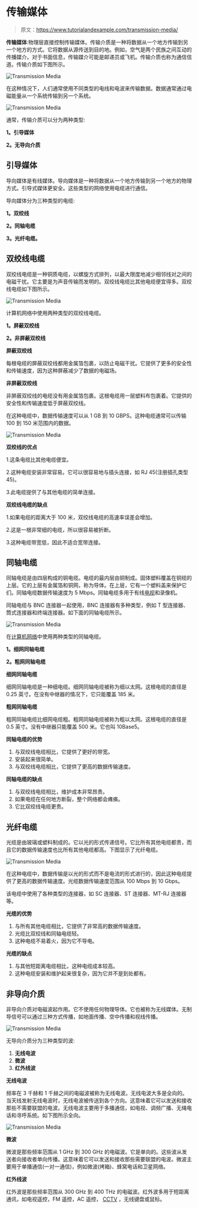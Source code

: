 # 传输媒体

> 原文：<https://www.tutorialandexample.com/transmission-media/>

**传输媒体**:物理层直接控制传输媒体。传输介质是一种将数据从一个地方传输到另一个地方的方式。它将数据从源传送到目的地。例如，空气是两个民族之间互动的传播媒介。对于书面信息，传输媒介可能是邮递员或飞机。传输介质也称为通信信道。传输介质如下图所示。

![Transmission Media](img/74a24343ab4ddb6133f630bb8dd82f95.png)

在这种情况下，人们通常使用不同类型的电线和电波来传输数据。数据通常通过电磁能量从一个系统传输到另一个系统。

![Transmission Media](img/9f4a1839df203c279fbac108db9f6095.png)

通常，传输介质可以分为两种类型:

**1。引导媒体**

**2。无导向介质**

## 引导媒体

导向媒体是有线媒体。导向媒体是一种将数据从一个地方传输到另一个地方的物理方式。引导式媒体更安全。这些类型的网络使用电缆进行通信。

导向媒体分为三种类型的电缆:

**1。双绞线**

**2。同轴电缆**

**3。光纤电缆。**

## 双绞线电缆

双绞线电缆是一种铜质电缆，以螺旋方式排列，以最大限度地减少相邻线对之间的电磁干扰。它主要是为声音传输而发明的。双绞线电缆比其他电缆便宜得多。双绞线电缆如下图所示。

![Transmission Media](img/af20d5af38e5b95a6baead80467f19a9.png)

计算机网络中使用两种类型的双绞线电缆。

**1。屏蔽双绞线**

**2。非屏蔽双绞线**

**屏蔽双绞线**

每根电缆的屏蔽双绞线都用金属箔包裹，以防止电磁干扰。它提供了更多的安全性和传输速度，因为这种屏蔽减少了数据的电磁场。

**非屏蔽双绞线**

非屏蔽双绞线的电缆没有用金属箔包裹。这根电缆用一层塑料布包裹着。它提供的安全性和传输速度低于屏蔽双绞线。

在这种电缆中，数据传输速度可以从 1 GB 到 10 GBPS。这种电缆通常可以传输 100 到 150 米范围内的数据。

![Transmission Media](img/01577b8843cc62cef1b72b8347dd3dc3.png)

**双绞线的优点**

1.这条电缆比其他电缆便宜。

2.这种电缆安装非常容易。它可以很容易地与插头连接，如 RJ 45(注册插孔类型 45)。

3.此电缆提供了与其他电缆的简单连接。

**双绞线电缆的缺点**

1.如果电缆的距离大于 100 米，双绞线电缆的高速率误差会增加。

2.这是一根非常细的电缆，所以很容易被折断。

3.这种电缆带宽低，因此不适合宽带连接。

## 同轴电缆

同轴电缆是由四层构成的铜电缆。电缆的最内层由铜制成。固体塑料覆盖在铜缆的上层。它的上层有金属箔和铜网，称为导体。在上层，它有一个塑料盖来保护它们。同轴电缆数据传输速度为 5 Mbps。同轴电缆多用于有线[电视](https://www.tutorialandexample.com/who-invented-television)和录像机。

同轴电缆与 BNC 连接器一起使用，BNC 连接器有多种类型，例如 T 型连接器、筒式连接器和终端连接器。如下面的同轴电缆所示。

![Transmission Media](img/bcb4e760e24621cff3de481aa597ad63.png)

在[计算机网络](https://www.tutorialandexample.com/computer-network-tutorial)中使用两种类型的同轴电缆。

**1。细网同轴电缆**

**2。粗网同轴电缆**

**细网同轴电缆**

细网同轴电缆是一种细电缆。细网同轴电缆被称为细以太网。这根电缆的直径是 0.25 英寸。在没有中继器的情况下，它只能覆盖 185 米。

**粗网同轴电缆**

粗网同轴电缆比细网电缆粗。粗网同轴电缆被称为粗以太网。这根电缆的直径是 0.5 英寸。没有中继器只能覆盖 500 米。它也叫 10Base5。

**同轴电缆的优势**

1.  与双绞线电缆相比，它提供了更好的带宽。
2.  安装起来很简单。
3.  与双绞线电缆相比，它提供了更高的数据传输速度。

**同轴电缆的缺点**

1.  与双绞线电缆相比，维护成本非常昂贵。
2.  如果电缆在任何地方断裂，整个网络都会瘫痪。
3.  它比双绞线电缆更贵。

## 光纤电缆

光缆是由玻璃或塑料制成的。它以光的形式传递信号。它比所有其他电缆都贵，而且它的数据传输速度也比所有其他电缆都高。下图显示了光纤电缆。

![Transmission Media](img/c462831cf997fa1f80f796ef6ab5ed45.png)

在这种电缆中，数据传输是以光的形式而不是电流的形式进行的，因此这种电缆提供了更高的数据传输速度。光缆数据传输速度范围从 100 Mbps 到 10 Gbps。

该电缆中使用了各种类型的连接器，如 SC 连接器、ST 连接器、MT-RJ 连接器等。

**光缆的优势**

1.  与所有其他电缆相比，它提供了非常高的数据传输速度。
2.  光缆比双绞线和同轴电缆轻。
3.  这种电缆不易着火，因为它不导电。

**光缆的缺点**

1.  与其他短距离电缆相比，这种电缆成本较高。
2.  这种电缆安装和维护起来很复杂，因为它并不是到处都有。

## **非导向介质**

非导向介质对电磁波起作用。它不使用任何物理导体。它也被称为无线媒体。无制导信号可以通过三种方式传播，如地面传播、空中传播和视线传播。

![Transmission Media](img/9fa604a59fe6fda88d7f9d32e2b6b8ab.png)

无导向介质分为三种类型的波:

1.  **无线电波**
2.  **微波**
3.  **红外线波**

**无线电波**

频率在 3 千赫和 1 千赫之间的电磁波被称为无线电波。无线电波大多是全向的。当天线发射无线电波时，无线电波被传送到各个方向。这意味着它可以发送和接收那些不需要联盟的电波。无线电波主要用于多播通信，如电视、调频广播、无绳电话和寻呼系统。如下图所示全向。

![Transmission Media](img/ba2b1ccdc93460b219d2a57b872d3e62.png)

**微波**

微波是那些频率范围从 1 GHz 到 300 GHz 的电磁波。它是单向的。这些波从发送者向接收者单向传播。这意味着它可以发送和接收那些需要联盟的电波。微波主要用于单播通信(一对一通信)，例如微波(烤箱)、蜂窝电话和卫星网络。

**红外线波**

红外波是那些频率范围从 300 GHz 到 400 THz 的电磁波。红外波多用于短距离通讯，如电视遥控，FM 遥控，AC 遥控， [CCTV](https://www.tutorialandexample.com/full-form-of-cctv) ，无线键盘或鼠标。